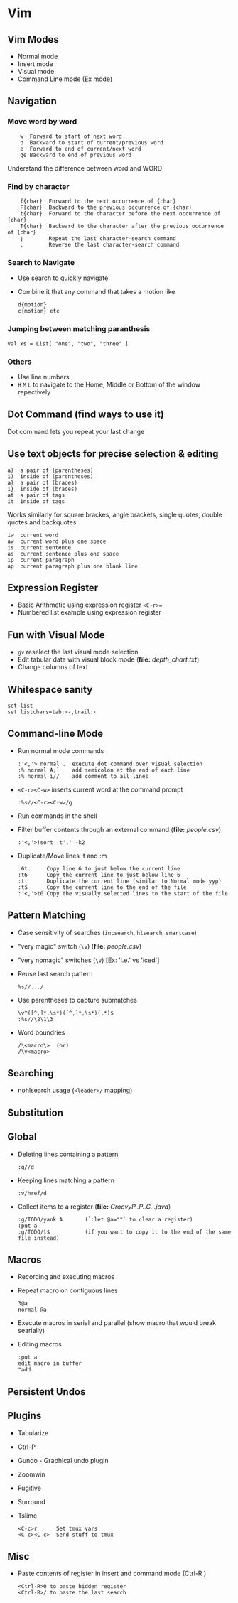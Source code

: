 # Vim

## Vim Modes

  * Normal mode
  * Insert mode
  * Visual mode
  * Command Line mode (Ex mode)

## Navigation

### Move word by word

        w  Forward to start of next word
        b  Backward to start of current/previous word
        e  Forward to end of current/next word
        ge Backward to end of previous word

Understand the difference between word and WORD

### Find by character

        f{char}  Forward to the next occurrence of {char}
        F{char}  Backward to the previous occurrence of {char}
        t{char}  Forward to the character before the next occurrence of {char}
        T{char}  Backward to the character after the previous occurrence of {char}
        ;        Repeat the last character-search command
        ,        Reverse the last character-search command

### Search to Navigate

  * Use search to quickly navigate.
  * Combine it that any command that takes a motion like

        d{motion}
        c{motion} etc

### Jumping between matching paranthesis

    val xs = List[ "one", "two", "three" ]

### Others

  * Use line numbers
  * `H` `M` `L` to navigate to the Home, Middle or Bottom of the window repectively

## Dot Command (find ways to use it)

Dot command lets you repeat your last change

## Use text objects for precise selection & editing

    a)  a pair of (parentheses)
    i)  inside of (parentheses)
    a}  a pair of (braces)
    i}  inside of (braces)
    at  a pair of tags
    it  inside of tags

Works similarly for square brackes, angle brackets, single quotes, double quotes and backquotes

    iw  current word
    aw  current word plus one space
    is  current sentence
    as  current sentence plus one space
    ip  current paragraph
    ap  current paragraph plus one blank line

## Expression Register

  * Basic Arithmetic using expression register `<C-r>=`
  * Numbered list example using expression register

## Fun with Visual Mode

  * `gv` reselect the last visual mode selection
  * Edit tabular data with visual block mode (__file:__ _depth_chart.txt_)
  * Change columns of text

## Whitespace sanity

    set list
    set listchars=tab:>-,trail:·

## Command-line Mode

  * Run normal mode commands

        :'<,'> normal .  execute dot command over visual selection
        :% normal A;`    add semicolon at the end of each line
        :% normal i//    add comment to all lines

  * `<C-r><C-w>` inserts current word at the command prompt

        :%s//<C-r><C-w>/g

  * Run commands in the shell
  * Filter buffer contents through an external command (__file:__ _people.csv_)

        :'<,'>!sort -t',' -k2

  * Duplicate/Move lines :t and :m

        :6t.     Copy line 6 to just below the current line
        :t6      Copy the current line to just below line 6
        :t.      Duplicate the current line (similar to Normal mode yyp)
        :t$      Copy the current line to the end of the file
        :'<,'>t0 Copy the visually selected lines to the start of the file

## Pattern Matching

  * Case sensitivity of searches (`incsearch`, `hlsearch`, `smartcase`)
  * "very magic" switch  (`\v`)    (__file:__ _people.csv_)
  * "very nomagic" switches (`\V`) [Ex: 'i.e.' vs 'iced']
  * Reuse last search pattern

        %s//.../

  * Use parentheses to capture submatches

        \v^([^,]*,\s*)([^,]*,\s*)(.*)$
        :%s//\2\1\3

  * Word boundries

        /\<macro\>  (or)
        /\v<macro>

## Searching

  * nohlsearch usage  (`<leader>/` mapping)

## Substitution

## Global

  * Deleting lines containing a pattern

        :g//d

  * Keeping lines matching a pattern

        :v/href/d

  * Collect items to a register (__file:__ _GroovyP..P..C...java_)

        :g/TODO/yank A       (`:let @a=""` to clear a register)
        :put a
        :g/TODO/t$           (if you want to copy it to the end of the same file instead)

## Macros

  * Recording and executing macros
  * Repeat macro on contiguous lines

        3@a
        normal @a

  * Execute macros in serial and parallel  (show macro that would break searially)
  * Editing macros

        :put a
        edit macro in buffer
        "add

## Persistent Undos

## Plugins

  * Tabularize
  * Ctrl-P
  * Gundo - Graphical undo plugin
  * Zoomwin
  * Fugitive
  * Surround
  * Tslime

        <C-c>r      Set tmux vars
        <C-c><C-c>  Send stuff to tmux

## Misc

  * Paste contents of register in insert and command mode  (Ctrl-R <reg>)

        <Ctrl-R>0 to paste hidden register
        <Ctrl-R>/ to paste the last search

